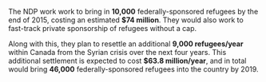 The NDP work work to bring in **10,000** federally-sponsored refugees by the end of 2015, costing an estimated **$74 million**. They would also work to fast-track private sponsorship of refugees without a cap.

Along with this, they plan to resettle an additional **9,000 refugees/year** within Canada from the Syrian crisis over the next four years. This additional settlement is expected to cost **$63.8 million/year**, and in total would bring **46,000** federally-sponsored refugees into the country by 2019.